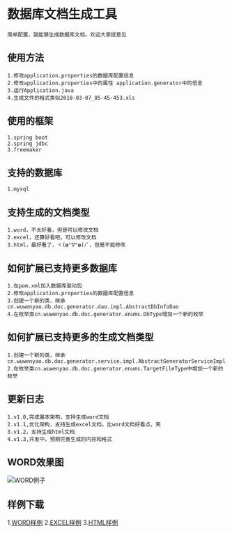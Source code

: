 数据库文档生成工具
====
    简单配置，就能够生成数据库文档。欢迎大家提意见

使用方法  
----
    1.修改application.properties的数据库配置信息  
    2.修改application.properties中的属性 application.generator中的信息
    3.运行Application.java  
    4.生成文件的格式类似2018-03-07_05-45-453.xls

使用的框架  
----
    1.spring boot  
    2.spring jdbc  
    3.freemaker  

支持的数据库 
----
    1.mysql  
    
支持生成的文档类型
----
	1.word，不太好看，但是可以修改文档
	2.excel，还算好看吧，可以修改文档
	3.html，最好看了，ヾ(◍°∇°◍)ﾉﾞ，但是不能修改

如何扩展已支持更多数据库
----
    1.在pom.xml加入数据库驱动包
    2.修改application.properties的数据库配置信息
    3.创建一个新的类，继承cn.wuwenyao.db.doc.generator.dao.impl.AbstractDbInfoDao
    4.在枚举类cn.wuwenyao.db.doc.generator.enums.DbType增加一个新的枚举
    
如何扩展已支持更多的生成文档类型
----
	1.创建一个新的类，继承cn.wuwenyao.db.doc.generator.service.impl.AbstractGeneratorServiceImpl
	2.在枚举类cn.wuwenyao.db.doc.generator.enums.TargetFileType中增加一个新的枚举
	
更新日志
----
	1.v1.0,完成基本架构，支持生成word文档
	2.v1.1,优化架构，支持生成excel文档，比word文档好看点，笑
	3.v1.2，支持生成html文档
	4.v1.3,开发中，预期完善生成的内容和格式
	
WORD效果图
----
 ![WORD例子](https://gitee.com/shiqiyue/dbDocGenerator/raw/master/doc/example.png "例子")
 
样例下载
----
  1.[WORD样例](http://gitee.com/shiqiyue/dbDocGenerator/raw/master/doc/word-sample.doc)
  2.[EXCEL样例](http://gitee.com/shiqiyue/dbDocGenerator/raw/master/doc/excel-sample.xls)
  3.[HTML样例](http://gitee.com/shiqiyue/dbDocGenerator/raw/master/doc/html-sample.html)
 